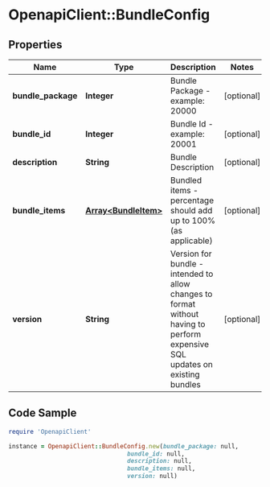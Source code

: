 # OpenapiClient::BundleConfig

## Properties

Name | Type | Description | Notes
------------ | ------------- | ------------- | -------------
**bundle_package** | **Integer** | Bundle Package - example:  20000 | [optional] 
**bundle_id** | **Integer** | Bundle Id - example:  20001 | [optional] 
**description** | **String** | Bundle Description | [optional] 
**bundle_items** | [**Array&lt;BundleItem&gt;**](BundleItem.md) | Bundled items - percentage should add up to 100% (as applicable) | [optional] 
**version** | **String** | Version for bundle - intended to allow changes to format   without having to perform expensive SQL updates on existing bundles | [optional] 

## Code Sample

```ruby
require 'OpenapiClient'

instance = OpenapiClient::BundleConfig.new(bundle_package: null,
                                 bundle_id: null,
                                 description: null,
                                 bundle_items: null,
                                 version: null)
```


